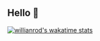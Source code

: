 <p align="center"><h2>Hello 👋</h2></p>

[![willianrod's wakatime stats](https://github-readme-stats.vercel.app/api/wakatime?username=onokena)](https://github.com/anuraghazra/github-readme-stats)
